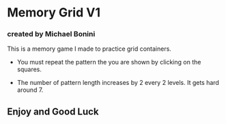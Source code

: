 # Memory Grid V1
### created by Michael Bonini

This is a memory game I made to practice grid containers.

* You must repeat the pattern the you are shown by clicking on the squares.  

* The number of pattern length increases by 2 every 2 levels.  It gets hard around 7.  

## Enjoy and Good Luck
